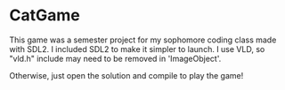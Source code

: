 # CatGame
This game was a semester project for my sophomore coding class made with SDL2. I included SDL2 to make it simpler to launch. I use VLD, so "vld.h" include may need to be removed in 'ImageObject'.

Otherwise, just open the solution and compile to play the game!
